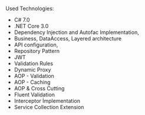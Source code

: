 Used Technologies:
- C# 7.0
- .NET Core 3.0
- Dependency Injection and Autofac Implementation,
- Business, DataAccess, Layered architecture 
- API configuration,
- Repository Pattern
- JWT
- Validation Rules
- Dynamic Proxy
- AOP - Validation
- AOP - Caching
- AOP & Cross Cutting
- Fluent Validation
- Interceptor İmplementation
- Service Collection Extension
